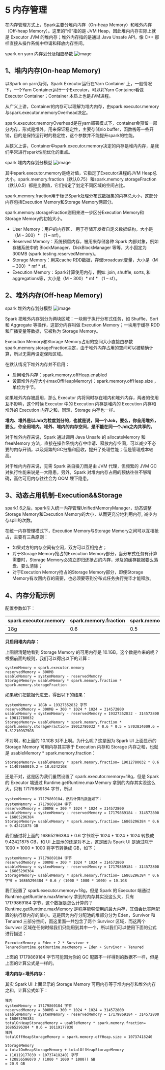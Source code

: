 # 5 内存管理

在内存管理方式上，Spark主要分堆内内存（On-heap Memory）和堆外内存（Off-heap Memory）。这里的“堆”指的是 JVM Heap，因此堆内内存实际上就是 Executor JVM 的堆内存；堆外内存指的是通过 Java Unsafe API，像 C++ 那样直接从操作系统中申请和释放内存空间。

spark on yarn 内存划分及相应参数
![image](https://user-images.githubusercontent.com/15443165/158096206-36990433-d05b-47e6-893f-f7cca6c069f9.png)

## 1、堆内内存(On-heap Memory)

以Spark on yarn为例，Spark Executor运行在Yarn Container 上，一般情况下，一个Yarn Container运行一个Executor，可以将Yarn Container看做Executor Container；Container 本质上也是JVM进程。

从广义上讲，Container的内存可以理解为堆内内存，由spark.executor.memory与spark.executor.memoryOverhead决定。

spark.executor.memoryOverhead是在yarn部署模式下，container会预留一部分内存，形式是堆外，用来保证稳定性，主要存储nio buffer，函数栈等一些开销，目的是保持运行时的稳定性，这个参数并不能提升spark的性能。

从狭义上讲，Container中spark.executor.memory决定的内存是堆内内存，是我们平常进行spark性能优化的重点。

spark 堆内内存划分模型
![image](https://user-images.githubusercontent.com/15443165/158096234-ef870742-4031-4fa2-9455-c0d1fa17ac98.png)

其中spark.executor.memory是绝对值，它指定了Executor进程的JVM Heap总大小。spark.memory.fraction（默认0.75）和spark.memory.storageFraction（默认0.5）都是比例值，它们指定了划定不同区域的空间占比。

spark.memory.fraction用于标记Spark处理分布式数据集的内存总大小，这部分内存包括Execution Memory和Storage Memory两部分。

spark.memory.storageFraction则用来进一步区分Execution Memory和Storage Memory的初始大小。

- User Memory：用户的内存区， 用于存储开发者自定义数据结构，大小是（M – 300）* （1 – mf）。
- Reserved Memory：系统预留内存，被用来存储各种 Spark 内部对象，例如存储系统中的 BlockManager、DiskBlockManager 等等，大小固定为300MB (spark.testing.reservedMemory)。
- Storage Memory：用来cache RDD数据，存储broadcast变量，大小是（M – 300）* mf * sf。
- Execution Memory：Spark计算使用内存，例如: join, shuffle, sorts, 和 aggregations等，大小是（M – 300）* mf * （1 – sf）。

## 2、堆外内存(Off-heap Memory)

spark 堆外内存划分模型
![image](https://user-images.githubusercontent.com/15443165/158096295-50212e39-26e3-4ddf-98d1-9792c2d666b7.png)

Spark 把堆外内存划分为两块区域：一块用于执行分布式任务，如 Shuffle、Sort 和 Aggregate 等操作，这部分内存叫做 Execution Memory；一块用于缓存 RDD 和广播变量等数据，它被称为 Storage Memory。

Execution Memory和Storage Memory占用的空间大小直接由参数spark.memory.storageFraction决定，由于堆外内存占用的空间可以被精确计算，所以无需再设定保险区域。

在默认情况下堆外内存并不启用：
- 启用堆外内存：spark.memory.offHeap.enabled
- 设置堆外内存大小(maxOffHeapMemory)：spark.memory.offHeap.size ，单位为字节。

如果堆外内存被启用，那么 Executor 内将同时存在堆内和堆外内存，两者的使用互不影响，这个时候 Executor 中的 Execution 内存是堆内的 Execution 内存和堆外的 Execution 内存之和，同理，Storage 内存也一样。

**堆内、堆外是以Job为粒度划分的，也就是说，同一个Job，要么，你全用堆外，要么，你全用堆内。堆外、堆内的内存空间，是不能在同一个Job之内共享的。**

对于堆外内存来说，Spark 通过调用 Java Unsafe 的 allocateMemory 和 freeMemory 方法，直接在操作系统内存中申请、释放内存空间，可以减少不必要的内存开销，以及频繁的GC扫描和回收，提升了处理性能；但是管理成本较高。

对于堆内内存来说，无需 Spark 亲自操刀而是由 JVM 代理，但频繁的 JVM GC 对执行性能来说是一大隐患。另外，Spark 对堆内内存占用的预估往往不够精确，高估可用内存往往会为 OOM 埋下隐患。

## 3、动态占用机制–Execution&&Storage

spark1.6之后，spark引入统一内存管理UnifiedMemoryManager，动态调整Storage Memory和Execution Memory的大小，从而更充分地利用内存, 减少内存spill的次数。

在统一内存管理模式下，Execution Memory与Storage Memory之间可以互相抢占，主要有三条原则：
- 如果对方的内存空间有空闲，双方可以互相抢占；
- 对于Storage Memory抢占的Execution Memory部分，当分布式任务有计算需要时，Storage Memory必须立即归还抢占的内存，涉及的缓存数据要么落盘、要么清除；
- 对于Execution Memory抢占的Storage Memory部分，即便Storage Memory有收回内存的需要，也必须要等到分布式任务执行完毕才能释放。

## 4、内存分配示例

配置参数如下：

|  spark.executor.memory   | spark.memory.fraction  |  spark.memory.storageFraction  | spark.memory.offHeap.size  |
|  ----  | ----  | ----  | ----  |
| 18g  | 0.6  | 0.5  | 10g  |

**只启用堆内内存：**

上图很清楚地看到 Storage Memory 的可用内存是 10.1GB，这个数是咋来的呢？根据前面的规则，我们可以得出以下的计算：

    systemMemory = spark.executor.memory
    reservedMemory = 300MB
    usableMemory = systemMemory - reservedMemory
    StorageMemory= usableMemory * spark.memory.fraction * spark.memory.storageFraction

如果我们把数据代进去，得出以下的结果：

    systemMemory = 18Gb = 19327352832 字节
    reservedMemory = 300MB = 300 * 1024 * 1024 = 314572800
    usableMemory = systemMemory - reservedMemory = 19327352832 - 314572800 = 19012780032 
    StorageMemory= usableMemory * spark.memory.fraction * spark.memory.storageFraction= 19012780032 * 0.6 * 0.5 = 5703834009.6 = 5.312109375GB
    
不对啊，和上面的 10.1GB 对不上啊。为什么呢？这是因为 Spark UI 上面显示的 Storage Memory 可用内存其实等于 Execution 内存和 Storage 内存之和，也就是 usableMemory * spark.memory.fraction：

    StorageMemory= usableMemory * spark.memory.fraction= 19012780032 * 0.6 = 11407668019.2 = 10.62421GB

还是不对，这是因为我们虽然设置了 spark.executor.memory=18g，但是 Spark 的 Executor 端通过 Runtime.getRuntime.maxMemory 拿到的内存其实没这么大，只有 17179869184 字节，所以 

    systemMemory = 17179869184，然后计算的数据如下：
    systemMemory = 17179869184 字节
    reservedMemory = 300MB = 300 * 1024 * 1024 = 314572800
    usableMemory = systemMemory - reservedMemory = 17179869184 - 314572800 = 16865296384 
    StorageMemory= usableMemory * spark.memory.fraction= 16865296384 * 0.6 = 9.42421875 GB
    
我们通过将上面的 16865296384 * 0.6 字节除于 1024 * 1024 * 1024 转换成 9.42421875 GB，和 UI 上显示的还是对不上，这是因为 Spark UI 是通过除于 1000 * 1000 * 1000 将字节转换成 GB，如下：

    systemMemory = 17179869184 字节
    reservedMemory = 300MB = 300 * 1024 * 1024 = 314572800
    usableMemory = systemMemory - reservedMemory = 17179869184 - 314572800 = 16865296384 
    StorageMemory= usableMemory * spark.memory.fraction= 16865296384 * 0.6 字节 = 16865296384 * 0.6 / (1000 * 1000 * 1000) = 10.1GB
    
我们设置了 spark.executor.memory=18g，但是 Spark 的 Executor 端通过 Runtime.getRuntime.maxMemory 拿到的内存其实没这么大，只有 17179869184 字节，这个数据是怎么计算的？
Runtime.getRuntime.maxMemory 是程序能够使用的最大内存，其值会比实际配置的执行器内存的值小。这是因为内存分配池的堆部分分为 Eden，Survivor 和 Tenured 三部分空间，而这里面一共包含了两个 Survivor 区域，而这两个 Survivor 区域在任何时候我们只能用到其中一个，所以我们可以使用下面的公式进行描述：

    ExecutorMemory = Eden + 2 * Survivor + TenuredRuntime.getRuntime.maxMemory = Eden + Survivor + Tenured

上面的 17179869184 字节可能因为你的 GC 配置不一样得到的数据不一样，但是上面的计算公式是一样的。

**堆内内存+堆外内存：**

其实 Spark UI 上面显示的 Storage Memory 可用内存等于堆内内存和堆外内存之和，计算公式如下：

    堆内
    systemMemory = 17179869184 字节
    reservedMemory = 300MB = 300 * 1024 * 1024 = 314572800
    usableMemory = systemMemory - reservedMemory = 17179869184 - 314572800 = 16865296384 
    totalOnHeapStorageMemory = usableMemory * spark.memory.fraction= 16865296384 * 0.6 = 10119177830
    堆外
    totalOffHeapStorageMemory = spark.memory.offHeap.size = 10737418240

    StorageMemory 
    = totalOnHeapStorageMemory + totalOffHeapStorageMemory
    = (10119177830 + 10737418240) 字节
    = (20856596070 / (1000 * 1000 * 1000)) GB
    = 20.9 GB

